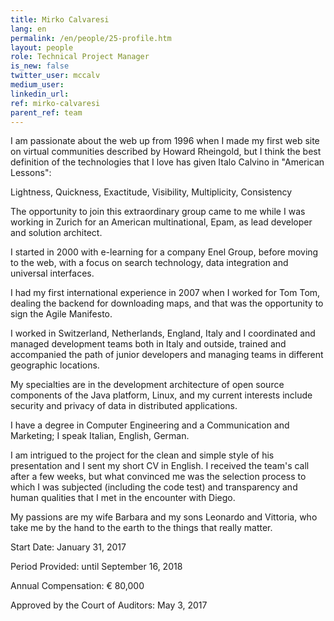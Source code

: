 ```yaml
---
title: Mirko Calvaresi
lang: en
permalink: /en/people/25-profile.htm
layout: people
role: Technical Project Manager
is_new: false
twitter_user: mccalv
medium_user:
linkedin_url:
ref: mirko-calvaresi
parent_ref: team
---
```

I am passionate about the web up from 1996 when I made my first web site on virtual communities described by Howard Rheingold, but I think the best definition of the technologies that I love has given Italo Calvino in "American Lessons":

Lightness, Quickness, Exactitude, Visibility, Multiplicity, Consistency

The opportunity to join this extraordinary group came to me while I was working in Zurich for an American multinational, Epam, as lead developer and solution architect.

I started in 2000 with e-learning for a company Enel Group, before moving to the web, with a focus on search technology, data integration and universal interfaces.

I had my first international experience in 2007 when I worked for Tom Tom, dealing the backend for downloading maps, and that was the opportunity to sign the Agile Manifesto.

I worked in Switzerland, Netherlands, England, Italy and I coordinated and managed development teams both in Italy and outside, trained and accompanied the path of junior developers and managing teams in different geographic locations.

My specialties are in the development architecture of open source components of the Java platform, Linux, and my current interests include security and privacy of data in distributed applications.

I have a degree in Computer Engineering and a Communication and Marketing; I speak Italian, English, German.

I am intrigued to the project for the clean and simple style of his presentation and I sent my short CV in English. I received the team's call after a few weeks, but what convinced me was the selection process to which I was subjected (including the code test) and transparency and human qualities that I met in the encounter with Diego.

My passions are my wife Barbara and my sons Leonardo and Vittoria, who take me by the hand to the earth to the things that really matter.

Start Date: January 31, 2017

Period Provided: until September 16, 2018

Annual Compensation:  € 80,000

Approved by the Court of Auditors:  May 3, 2017
